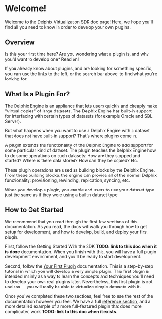 # Welcome!

Welcome to the Delphix Virtualization SDK doc page! Here, we hope you'll find all you need to know in order to develop your own plugins.

## Overview

Is this your first time here? Are you wondering what a plugin is, and why you'd want to develop one? Read on!

If you already know about plugins, and are looking for something specific, you can use the links to the left, or the search bar above, to find what you're looking for.


## What Is a Plugin For?

The Delphix Engine is an appliance that lets users quickly and cheaply make "virtual copies" of large datasets. The Delphix Engine has built-in support for interfacing with certain types of datasets (for example Oracle and SQL Server).

But what happens when you want to use a Delphix Engine with a dataset that does not have built-in support? That's where plugins come in.

A plugin extends the functionality of the Delphix Engine to add support for some particular kind of dataset. The plugin teaches the Delphix Engine how to do some operations on such datasets: How are they stopped and started? Where is there data stored? How can they be copied? Etc.

These plugin operations are used as building blocks by the Delphix Engine. From these building blocks, the engine can provide all of the normal Delphix functionality: provisioning, rewinding, replication, syncing, etc.

When you develop a plugin, you enable end users to use your dataset type just the same as if they were using a builtin dataset type.


## How to Get Started

We recommend that you read through the first few sections of this documentation. As you read, the docs will walk you through how to get setup for development, and how to develop, build, and deploy your first plugin.

First, follow the Getting Started With the SDK **TODO: link to this doc when it is done** documentation. When you finish with this, you will have a full plugin development environment, and you'll be ready to start development.

Second, follow the [Your First Plugin](/Your_First_Plugin) documentation. This is a step-by-step tutorial in which you will develop a very simple plugin. This first plugin is intended mainly as a way to learn the concepts and techniques you'll need to develop your own real plugins later. Nevertheless, this first plugin is not useless -- you will really be able to virtualize simple datasets with it.

Once you've completed these two sections, feel free to use the rest of the documentation however you feel. We have a full [reference section](/References), and a more detailed example of a more full-featured plugin that does more complicated work **TODO: link to this doc when it exists**.
